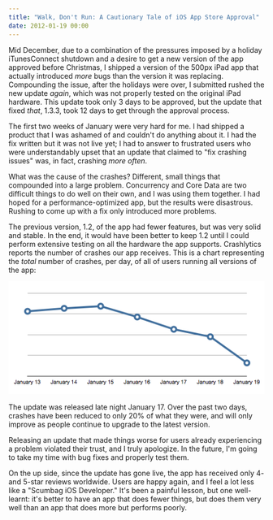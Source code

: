 ```yaml
---
title: "Walk, Don't Run: A Cautionary Tale of iOS App Store Approval"
date: 2012-01-19 00:00
---
```


Mid December, due to a combination of the pressures imposed by a holiday iTunesConnect shutdown and a desire to get a new version of the app approved before Christmas, I shipped a version of the 500px iPad app that actually introduced _more_ bugs than the version it was replacing. Compounding the issue, after the holidays were over, I submitted rushed the new update _again_, which was not properly tested on the original iPad hardware. This update took only 3 days to be approved, but the update that fixed _that_, 1.3.3, took 12 days to get through the approval process.



The first two weeks of January were very hard for me. I had shipped a product that I was ashamed of and couldn't do anything about it. I had the fix written but it was not live yet; I had to answer to frustrated users who were&nbsp;understandably&nbsp;upset that an update that claimed to "fix crashing issues" was, in fact, crashing _more often_.

What was the cause of the crashes? Different, small things that compounded into a large problem. Concurrency and Core Data are two difficult things to do well on their own, and I was using them together. I had hoped for a performance-optimized app, but the results were disastrous. Rushing to come up with a fix only introduced more problems.

The previous version, 1.2, of the app had fewer features, but was very solid and stable. In the end, it would have been better to keep 1.2 until I could perform extensive testing on all the hardware the app supports. Crashlytics reports the number of crashes our app receives. This is a chart representing the _total_&nbsp;number of crashes, per day, of all of users running all versions of the app:

 ![](/img/import/blog/2012/01/walk-dont-run-a-cautionary-tale-of-ios-app-store-approval/C1F0494572314AAC88F6770DA8545833.png)

The update was released late night January 17. Over the past two days, crashes have been reduced to only 20% of what they were, and will only improve as people continue to upgrade to the latest version.

Releasing an update that made things worse for users already experiencing a problem violated their trust, and I truly apologize.&nbsp;In the future, I'm going to take my time with bug fixes and properly test them.

On the up side, since the update has gone live, the app has received only 4- and 5-star reviews worldwide. Users are happy again, and I feel a lot less like a "Scumbag iOS Developer." It's been a painful lesson, but one well-learnt: it's better to have an app that does fewer things, but does them very well than an app that does more but performs poorly.

<!-- more -->
